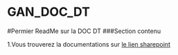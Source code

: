 # GAN_DOC_DT

#Permier ReadMe sur la DOC DT
###Section contenu

1.Vous trouverez la documentations sur [le lien sharepoint](https://cooperactions.sharepoint.com/:f:/s/Analytics/ErnIiYP_gMtKsfZfMyqtvKEB59yO6q7ClWPwEAr11j9Evg?e=0Ia9dn)
